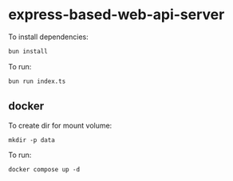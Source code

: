 # express-based-web-api-server

To install dependencies:

```bash
bun install
```

To run:

```bash
bun run index.ts
```

## docker

To create dir for mount volume:

```
mkdir -p data
```

To run:

```
docker compose up -d
```
